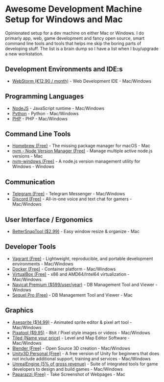 # Awesome Development Machine Setup for Windows and Mac

Opinionated setup for a dev machine on either Mac or Windows. I do primarly app, web, game development and fancy open source, smart command line tools and tools that helps me skip the boring parts of developing stuff. The list is a brain dump so I have a list when I buy/upgrade a new workstation.

## Development Environments and IDE:s
* [WebStorm (€12.90 / month)](https://www.jetbrains.com/webstorm/) - Web Development IDE - Mac/Windows

## Programming Languages
* [NodeJS](https://nodejs.org/en/) - JavaScript runtime - Mac/Windows
* [Python](https://www.python.org/) - Python - Mac/Windows
* [PHP](http://www.php.net/) - PHP - Mac/Windows

## Command Line Tools
* [Homebrew (Free)](https://brew.sh/) - The missing package manager for macOS - Mac
* [nvm - Node Version Manager (Free)](https://github.com/creationix/nvm) - Manage multiple active node.js versions - Mac
* [nvm-windows (Free)](https://github.com/coreybutler/nvm-windows) - A node.js version management utility for Windows - Windows

## Communication
* [Telegram (Free)](https://telegram.org/) - Telegram Messenger - Mac/Windows
* [Discord (Free)](https://discordapp.com/) - All-in-one voice and text chat for gamers - Mac/Windows

## User Interface / Ergonomics
* [BetterSnapTool ($2.99)](https://itunes.apple.com/us/app/bettersnaptool/id417375580?mt=12) - Easy window resize & organize - Mac

## Developer Tools
* [Vagrant (Free)](https://www.vagrantup.com/) - Lightweight, reproducible, and portable development environments - Mac/Windows
* [Docker (Free)](https://www.docker.com/) - Container platform - Mac/Windows
* [VirtualBox (Free)](https://www.virtualbox.org/) - x86 and AMD64/Intel64 virtualization - Mac/Windows
* [Navicat Premium ($599/user/year)](https://www.navicat.com/en/products/navicat-premium) - DB Management Tool and Viewer - Windows
* [Sequel Pro (Free)](https://www.sequelpro.com/) - DB Management Tool and Viewer - Mac

## Graphics
* [Asesprite ($14.99)](https://www.aseprite.org/) - Animated sprite editor & pixel art tool - Mac/Windows
* [Pixatool ($9.95)](https://kronbits.itch.io/pixatool) -  8bit / Pixel style images or videos - Mac/Windows
* [Tiled (Name your price)](https://www.mapeditor.org/) -  Level and Map Editor Software - Mac/Windows
* [Blender (Free)](https://www.blender.org/) - Open Source 3D creation - Mac/Windows
* [Unity3D Personal (Free)](https://store.unity.com/products/unity-personal) - A free version of Unity for beginners that does not include additional support, training and services - Mac/Windows
* [UnrealEngine (5% of gross revenue)](https://www.unrealengine.com/en-US/what-is-unreal-engine-4) - Suite of integrated tools for game developers to design and build games - Mac/Windows
* [Paparazzi (Free)](https://derailer.org/paparazzi/) - Take Screenshot of Webpages - Mac

